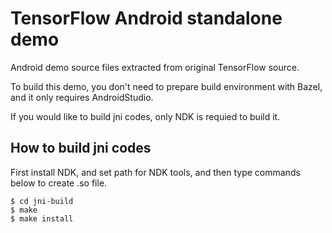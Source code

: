 # TensorFlow Android standalone demo

Android demo source files extracted from original TensorFlow source.

To build this demo, you don't need to prepare build environment with Bazel, and it only requires AndroidStudio.

If you would like to build jni codes, only NDK is requied to build it.

## How to build jni codes
First install NDK, and set path for NDK tools, and then type commands below to create .so file.

    $ cd jni-build
    $ make
    $ make install

